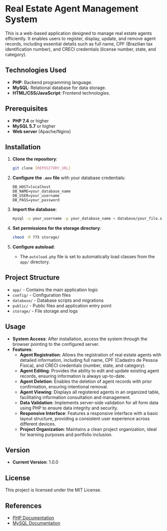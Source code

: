 # Real Estate Agent Management System

This is a web-based application designed to manage real estate agents efficiently. It enables users to register, display, update, and remove agent records, including essential details such as full name, CPF (Brazilian tax identification number), and CRECI credentials (license number, state, and category).

## Technologies Used

- **PHP**: Backend programming language.
- **MySQL**: Relational database for data storage.
- **HTML/CSS/JavaScript**: Frontend technologies.

## Prerequisites

- **PHP 7.4** or higher
- **MySQL 5.7** or higher
- **Web server** (Apache/Nginx)

## Installation

1. **Clone the repository**:
   ```bash
   git clone [REPOSITORY_URL]
   ```

2. **Configure the `.env` file** with your database credentials:
   ```
   DB_HOST=localhost
   DB_NAME=your_database_name
   DB_USER=your_username
   DB_PASS=your_password
   ```

3. **Import the database**:
   ```bash
   mysql -u your_username -p your_database_name < database/your_file.sql
   ```

4. **Set permissions for the storage directory**:
   ```bash
   chmod -R 775 storage/
   ```

5. **Configure autoload**:
   - The `autoload.php` file is set to automatically load classes from the `app/` directory.

## Project Structure

- `app/` - Contains the main application logic
- `config/` - Configuration files
- `database/` - Database scripts and migrations
- `public/` - Public files and application entry point
- `storage/` - File storage and logs

## Usage

- **System Access**: After installation, access the system through the browser pointing to the configured server.
- **Features**:
  - **Agent Registration**: Allows the registration of real estate agents with detailed information, including full name, CPF (Cadastro de Pessoa Física), and CRECI credentials (number, state, and category).
  - **Agent Editing**: Provides the ability to edit and update existing agent records, ensuring information is always up-to-date.
  - **Agent Deletion**: Enables the deletion of agent records with prior confirmation, ensuring intentional removal.
  - **Agent Viewing**: Displays all registered agents in an organized table, facilitating information consultation and management.
  - **Data Validation**: Implements server-side validation for all form data using PHP to ensure data integrity and security.
  - **Responsive Interface**: Features a responsive interface with a basic layout structure, providing a consistent user experience across different devices.
  - **Project Organization**: Maintains a clean project organization, ideal for learning purposes and portfolio inclusion.

## Version

- **Current Version**: 1.0.0

## License

This project is licensed under the MIT License.

## References

- [PHP Documentation](https://www.php.net/docs.php)
- [MySQL Documentation](https://dev.mysql.com/doc/)